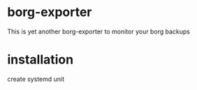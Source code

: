 # borg-exporter
This is yet another borg-exporter to monitor your borg backups

# installation
create systemd unit